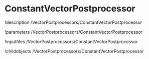 <!-- MOOSE Documentation Stub: Remove this when content is added. -->

# ConstantVectorPostprocessor
!description /VectorPostprocessors/ConstantVectorPostprocessor

!parameters /VectorPostprocessors/ConstantVectorPostprocessor

!inputfiles /VectorPostprocessors/ConstantVectorPostprocessor

!childobjects /VectorPostprocessors/ConstantVectorPostprocessor
